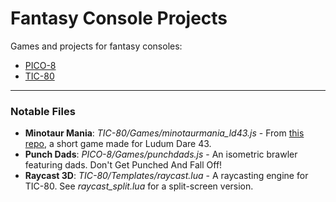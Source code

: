 # Fantasy Console Projects

Games and projects for fantasy consoles:

- [PICO-8](https://www.lexaloffle.com/pico-8.php)
- [TIC-80](https://tic.computer)

---

### Notable Files

- **Minotaur Mania**: _TIC-80/Games/minotaurmania_ld43.js_ - From [this repo](https://github.com/Trifectuh/ld43-archive), a short game made for Ludum Dare 43.
- **Punch Dads**: _PICO-8/Games/punchdads.js_ - An isometric brawler featuring dads. Don't Get Punched And Fall Off!
- **Raycast 3D**: _TIC-80/Templates/raycast.lua_ - A raycasting engine for TIC-80. See _raycast_split.lua_ for a split-screen version.
